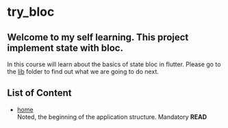 # try_bloc

## Welcome to my self learning. This project implement state with bloc.

In this course will learn about the basics of state bloc in flutter. Please go to the [lib](https://github.com/dikynugraha1111/state_bloc/tree/master/lib) folder to find out what we are going to do next.

## List of Content

- [home](https://github.com/dikynugraha1111/state_bloc/tree/master/lib)</br>
  Noted, the beginning of the application structure. Mandatory **READ**
